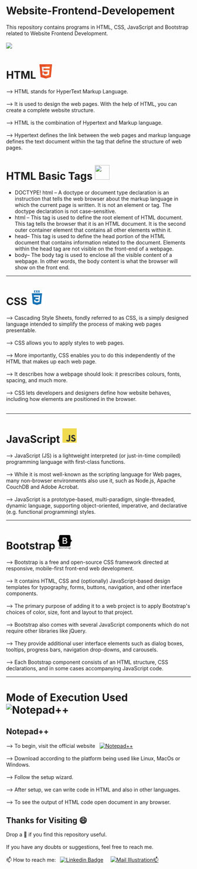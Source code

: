 # Website-Frontend-Developement
This repository contains programs in HTML, CSS, JavaScript and Bootstrap related to Website Frontend Development.
<br><br>
<img src="https://github.com/madhurimarawat/Website-Frontend-Developement/assets/105432776/9a3c2f8d-5f2f-449a-b9a0-eda23b133208">

 # HTML <img src="https://github.com/devicons/devicon/blob/master/icons/html5/html5-original.svg" title="HTML" alt="HTML" width="40" height="40">
--> HTML stands for HyperText Markup Language.<br><br>
--> It is used to design the web pages. With the help of HTML, you can create a complete website structure.<br><br>
--> HTML is the combination of Hypertext and Markup language.<br><br>
--> Hypertext defines the link between the web pages and markup language defines the text document within the tag that define the structure of web pages.<br>
#  HTML Basic Tags <img src="https://www.pngitem.com/pimgs/m/112-1127775_transparent-vector-clipart-software-transparent-code-icon-png.png" width="40" height="40">
<ul>
<li>DOCTYPE! html – A doctype or document type declaration is an instruction that tells the web browser about the markup language in which the current page is written. It is not an element or tag. The doctype declaration is not case-sensitive.</li>

<li> html – This tag is used to define the root element of HTML document. This tag tells the browser that it is an HTML document. It is the second outer container element that contains all other elements within it.</li>

<li>head– This tag is used to define the head portion of the HTML document that contains information related to the document. Elements within the head tag are not visible on the front-end of a webpage.</li>

<li> body– The body tag is used to enclose all the visible content of a webpage. In other words, the body content is what the browser will show on the front end.</li>
  </ul>
  
---

# CSS <img src="https://github.com/devicons/devicon/blob/master/icons/css3/css3-plain-wordmark.svg"  title="CSS" alt="CSS" width="40" height="40"/>&nbsp;
--> Cascading Style Sheets, fondly referred to as CSS, is a simply designed language intended to simplify the process of making web pages presentable.<br><br>
--> CSS allows you to apply styles to web pages.<br><br>
--> More importantly, CSS enables you to do this independently of the HTML that makes up each web page.<br><br>
--> It describes how a webpage should look: it prescribes colours, fonts, spacing, and much more.<br><br>
--> CSS lets developers and designers define how website behaves, including how elements are positioned in the browser.<br><br>

---
# JavaScript <img src="https://github.com/devicons/devicon/blob/master/icons/javascript/javascript-original.svg" title="JavaScript" alt="JavaScript" width="40" height="40"/>

--> JavaScript (JS) is a lightweight interpreted (or just-in-time compiled) programming language with first-class functions.<br><br> 
--> While it is most well-known as the scripting language for Web pages, many non-browser environments also use it, such as Node.js, Apache CouchDB and Adobe Acrobat.<br><br>
--> JavaScript is a prototype-based, multi-paradigm, single-threaded, dynamic language, supporting object-oriented, imperative, and declarative (e.g. functional programming) styles.<br>

---

# Bootstrap <img src="https://github.com/devicons/devicon/blob/master/icons/bootstrap/bootstrap-plain-wordmark.svg"  title="Bootstrap" alt="Bootstrap" width="40" height="40"/>

--> Bootstrap is a free and open-source CSS framework directed at responsive, mobile-first front-end web development.<br><br>
--> It contains HTML, CSS and (optionally) JavaScript-based design templates for typography, forms, buttons, navigation, and other interface components.<br><br>
--> The primary purpose of adding it to a web project is to apply Bootstrap's choices of color, size, font and layout to that project.<br><br>
--> Bootstrap also comes with several JavaScript components which do not require other libraries like jQuery.<br><br>
--> They provide additional user interface elements such as dialog boxes, tooltips, progress bars, navigation drop-downs, and carousels.<br><br>
--> Each Bootstrap component consists of an HTML structure, CSS declarations, and in some cases accompanying JavaScript code.<br> 

---
# Mode of Execution Used  <img src="https://th.bing.com/th?id=OSAAS.67CE744F3AF9AB3181DA21630627453B&w=80&h=80&o=6&dpr=2&pid=5.1" title="Notepad++" alt="Notepad++" width="40" height="40">  &nbsp;
<h2>Notepad++</h2>
 --> To begin, visit the official website &nbsp; <a href="https://notepad-plus-plus.org/downloads/"><img src="https://th.bing.com/th?id=OSAAS.67CE744F3AF9AB3181DA21630627453B&w=80&h=80&o=6&dpr=2&pid=5.1" title="Notepad++" alt="Notepad++" width="40" height="40"> </a>   <br><br>
--> Download according to the platform being used like Linux, MacOs or Windows.<br><br>
--> Follow the setup wizard.<br><br>
--> After setup, we can write code in HTML and also in other languages.<br><br>
--> To see the output of HTML code open document in any browser.<br>

## Thanks for Visiting 😄

Drop a 🌟 if you find this repository useful.<br><br>
If you have any doubts or suggestions, feel free to reach me.<br><br>
📫 How to reach me:  &nbsp; [![Linkedin Badge](https://img.shields.io/badge/-madhurima-blue?style=flat&logo=Linkedin&logoColor=white)](https://www.linkedin.com/in/madhurima-rawat/) &nbsp; &nbsp;
<a href ="mailto:rawatmadhurima@gmail.com"><img src="https://github.com/madhurimarawat/Machine-Learning-Using-Python/assets/105432776/b6a0873a-e961-42c0-8fbf-ab65828c961a" height=35 width=30 title="Mail Illustration" alt="Mail Illustration📫" > </a>

